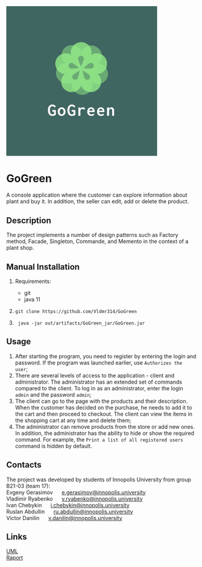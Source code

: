 <img src="https://github.com/Vldmr314/GoGreen/blob/master/logo.jpg" alt="logo" width="400"/>  

# GoGreen
A console application where the customer can explore information about plant and buy it. In addition, the seller can edit, add or delete the product.


## Description
The project implements a number of design patterns such as Factory method, Facade, Singleton, Commande, and Memento in the context of a plant shop.


## Manual Installation
1. Requirements:
	* git
	* java 11

2. `git clone https://github.com/Vldmr314/GoGreen`
3. ` java -jar out/artifacts/GoGreen_jar/GoGreen.jar`


## Usage
1. After starting the program, you need to register by entering the login and password. If the program was launched earlier, use `Authorizes the user`;
2. There are several levels of access to the application - client and administrator. The administrator has an extended set of commands compared to the client. To log in as an administrator, enter the login `admin` and the password `admin`;
3. The client can go to the page with the products and their description. When the customer has decided on the purchase, he needs to add it to the cart and then proceed to checkout. The client can view the items in the shopping cart at any time and delete them;
4. The administrator can remove products from the store or add new ones. In addition, the administrator has the ability to hide or show the required command. For example, the `Print a list of all registered users` command is hidden by default.


## Contacts
The project was developed by students of Innopolis University 
from group B21-03 (team 17):  
Evgeny Gerasimov &nbsp;&nbsp;&nbsp;&nbsp; e.gerasimov@innopolis.university  
Vladimir Ryabenko &nbsp;&nbsp;&nbsp;&nbsp; v.ryabenko@innopolis.university  
Ivan Chebykin &nbsp;&nbsp;&nbsp;&nbsp; i.chebykin@innopolis.university  
Ruslan Abdullin &nbsp;&nbsp;&nbsp;&nbsp; ru.abdullin@innopolis.university  
Victor Danilin &nbsp;&nbsp;&nbsp;&nbsp; v.danilin@innopolis.university  

## Links
[UML](https://github.com/Vldmr314/GoGreen/blob/master/GoGreen.drawio.png)  
[Raport](https://github.com/Vldmr314/GoGreen/blob/master/Raport.txt)

